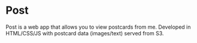 Post
====

Post is a web app that allows you to view postcards from me. Developed in HTML/CSS/JS with postcard data (images/text) served from S3.
